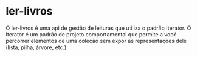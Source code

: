 # ler-livros
O ler-livros é uma api de gestão de leituras que utiliza o padrão Iterator.
O Iterator é um padrão de projeto comportamental que permite a você percorrer elementos de uma coleção sem expor as representações dele (lista, pilha, árvore, etc.)
